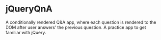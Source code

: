 # jQueryQnA

A conditionally rendered Q&A app, where each question is rendered to the DOM after user answers' the previous question.
A practice app to get familiar with jQuery.
